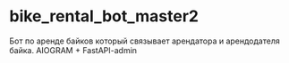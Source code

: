 # bike_rental_bot_master2
Бот по аренде байков который связывает арендатора и арендодателя байка. AIOGRAM + FastAPI-admin

